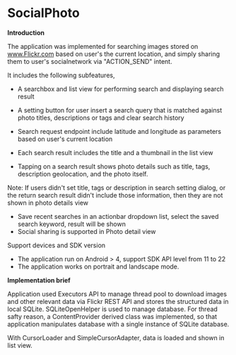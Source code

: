 SocialPhoto
===========

**Introduction**

The application was implemented for searching images stored on www.Flickr.com based on user's the current location, and simply sharing them to user's socialnetwork via "ACTION_SEND" intent.

It includes the following subfeatures,

- A searchbox and list view for performing search and displaying search result

- A setting button for user insert a search query that is matched against photo titles, descriptions or tags and clear search history

- Search request endpoint include latitude and longitude as parameters based on user's current location

- Each search result includes the title and a thumbnail in the list view

- Tapping on a search result shows photo details such as title, tags, description geolocation, and the photo itself.

Note: If users didn't set title, tags or description in search setting dialog, or the return search result didn't include those information,
then they are not shown in photo details view

- Save recent searches in an actionbar dropdown list, select the saved search keyword, result will be shown
- Social sharing is supported in Photo detail view 


Support devices and SDK version
- The application run on Android > 4, support SDK API level from 11 to 22
- The application works on portrait and landscape mode.

**Implementation brief**

Application used Executors API to manage thread pool to download images and other relevant data via Flickr REST API and stores the structured data in local SQLite. SQLiteOpenHelper is used to manage database. For thread safty reason, a ContentProvider derived class was implemented, so that application manipulates database with a single instance of SQLite database. 

With CursorLoader and SimpleCursorAdapter, data is loaded and shown in list view.

